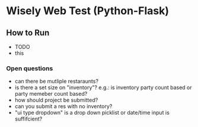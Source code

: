 # Wisely Web Test (Python-Flask)

## How to Run
- TODO
- this

### Open questions
- can there be mutliple restaraunts?
- is there a set size on "inventory"? e.g.: is inventory party count based or party memeber count based?
- how should project be submitted?
- can you submit a res with no inventory?
- "ui type dropdown" is a drop down picklist or date/time input is suffifcient?